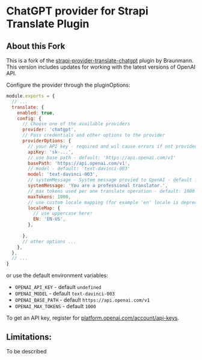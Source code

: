 # ChatGPT provider for Strapi Translate Plugin

## About this Fork

This is a fork of the [strapi-provider-translate-chatgpt](https://github.com/Braunmann/strapi-provider-translate-chatgpt) plugin by Braunmann. 
This version includes updates for working with the latest versions of OpenAI API.

Configure the provider through the pluginOptions:

```js
module.exports = {
  // ...
  translate: {
    enabled: true,
    config: {
      // Choose one of the available providers
      provider: 'chatgpt',
      // Pass credentials and other options to the provider
      providerOptions: {
        // your API key - required and wil cause errors if not provided
        apiKey: 'sk-...',
        // use base path - default: 'https://api.openai.com/v1'
        basePath: 'https://api.openai.com/v1',
        // model - default: 'text-davinci-003'
        model: 'text-davinci-003',
        // systemMessage - System message provied to OpenAI - default : 'You are a professional translator.'
        systemMessage: 'You are a professional translator.',
        // max tokens used per one translate operation - default: 1000 
        maxTokens: 1000,
        // use custom locale mapping (for example 'en' locale is deprecated so need to choose between 'EN-GB' and 'EN-US')
        localeMap: {
          // use uppercase here!
          EN: 'EN-US',
        },
          
      },
      // other options ...
    },
  },
  // ...
}
```

or use the default environment variables:


- `OPENAI_API_KEY` - default `undefined`
- `OPENAI_MODEL` - default `text-davinci-003`
- `OPENAI_BASE_PATH` - default `https://api.openai.com/v1`
- `OPENAI_MAX_TOKENS` - default `1000`
  

To get an API key, register for [platform.openai.com/account/api-keys](https://platform.openai.com/account/api-keys).

## Limitations:

To be described